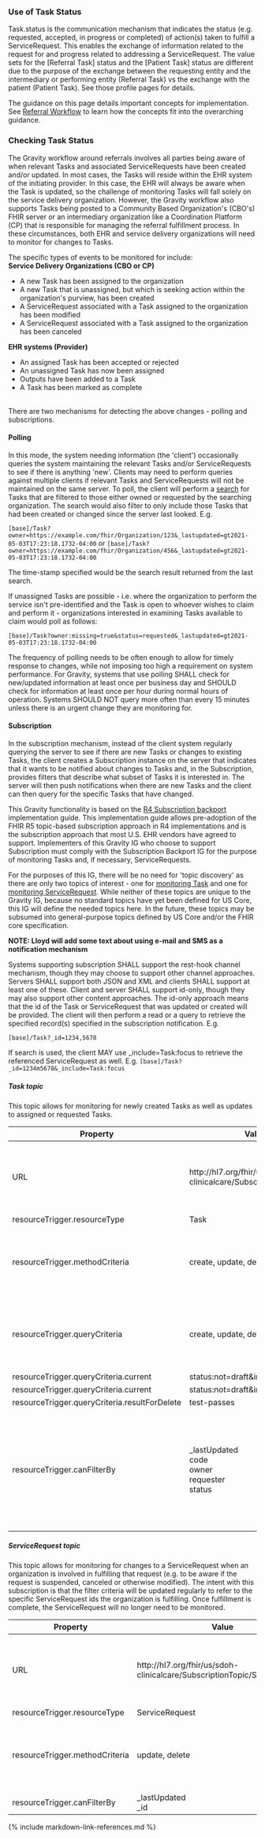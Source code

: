 ### Use of Task Status

Task.status is the communication mechanism that indicates the status (e.g. requested, accepted, in progress or completed) of action(s) taken to fulfill a ServiceRequest.
This enables  the exchange of information related to the request for and progress related to addressing a ServiceRequest. The value sets for the [Referral Task] status and the [Patient Task] status are different due to the purpose of the exchange between the requesting entity and the intermediary or performing entity (Referral Task) vs the exchange with the patient (Patient Task).  See those profile pages for details.

The guidance on this page details important concepts for implementation. See [Referral Workflow](referral_workflow.html)  to learn how the concepts fit into the overarching guidance.

### Checking Task Status

The Gravity workflow around referrals involves all parties being aware of when relevant Tasks and associated ServiceRequests have been created and/or updated. In most cases, the Tasks will reside within the EHR system of the initiating provider.  In this case, the EHR will always be aware when the Task is updated, so the challenge of monitoring Tasks will fall solely on the service delivery organization.  However, the Gravity workflow also supports Tasks being posted to a Community Based Organization's (CBO's) FHIR server or an intermediary organization like a Coordination Platform (CP) that is responsible for managing the referral fulfillment process.  In these circumstances, both EHR and service delivery organizations will need to monitor for changes to Tasks.

The specific types of events to be monitored for include:
<br>
**Service Delivery Organizations (CBO or CP)**
<br>
* A new Task has been assigned to the organization
* A new Task that is unassigned, but which is seeking action within the organization's purview, has been created
* A ServiceRequest associated with a Task assigned to the organization has been modified
* A ServiceRequest associated with a Task assigned to the organization has been canceled

**EHR systems (Provider)**
<br>
* An assigned Task has been accepted or rejected
* An unassigned Task has now been assigned
* Outputs have been added to a Task
* A Task has been marked as complete
<br>
There are two mechanisms for detecting the above changes - polling and subscriptions.

#### Polling

In this mode, the system needing information (the 'client') occasionally queries the system maintaining the relevant Tasks and/or ServiceRequests to see if there is anything 'new'.  Clients may need to perform queries against multiple clients if relevant Tasks and ServiceRequests will not be maintained on the same server. To poll, the client will perform a [search]({{site.data.fhir.path}}search.html) for Tasks that are filtered to those either owned or requested by the searching organization. The search would also filter to only include those Tasks that had been created or changed since the server last looked.
E.g.

```[base]/Task?owner=https://example.com/fhir/Organization/123&_lastupdated=gt2021-05-03T17:23:18.1732-04:00```
or
```[base]/Task?owner=https://example.com/fhir/Organization/456&_lastupdated=gt2021-05-03T17:23:18.1732-04:00```

The time-stamp specified would be the search result returned from the last search.

If unassigned Tasks are possible - i.e. where the organization to perform the service isn't pre-identified and the Task is open to whoever wishes to claim and perform it - organizations interested in examining Tasks available to claim would poll as follows:

```[base]/Task?owner:missing=true&status=requested&_lastupdated=gt2021-05-03T17:23:18.1732-04:00```

The frequency of polling needs to be often enough to allow for timely response to changes, while not imposing too high a requirement on system performance. For Gravity, systems that use polling SHALL check for new/updated information at least once per business day and SHOULD check for information at least once per hour during normal hours of operation.  Systems SHOULD NOT query more often than every 15 minutes unless there is an urgent change they are monitoring for.
#### Subscription
In the subscription mechanism, instead of the client system regularly querying the server to see if there are new Tasks or changes to existing Tasks, the client creates a
Subscription instance on the server that indicates that it wants to be notified about changes to Tasks and, in the Subscription, provides filters that describe what
subset of Tasks it is interested in.  The server will then push notifications when there are new Tasks and the client can then query for the specific Tasks that have changed.

This Gravity functionality is based on the [R4 Subscription backport](http://hl7.org/fhir/uv/subscriptions-backport) implementation guide.  This implementation guide
allows pre-adoption of the FHIR R5 topic-based subscription approach in R4 implementations and is the subscription approach that most U.S. EHR vendors have agreed to
support.  Implementers of this Gravity IG who choose to support Subscription must comply with the Subscription Backport IG for the purpose of monitoring Tasks and, if
necessary, ServiceRequests.

For the purposes of this IG, there will be no need for 'topic discovery' as there are only two topics of interest - one for [monitoring Task](#task-topic) and one for [monitoring
ServiceRequest](#servicerequest-topic).  While neither of these topics are unique to the Gravity IG, because no standard topics have yet been defined for US Core, this IG will define the needed
topics here.  In the future, these topics may be subsumed into general-purpose topics defined by US Core and/or the FHIR core specification.

**NOTE:  Lloyd will add some text about using e-mail and SMS as a notification mechanism**

Systems supporting subscription SHALL support the rest-hook channel mechanism, though they may choose to support other channel approaches.  Servers SHALL support both
JSON and XML and clients SHALL support at least one of these.  Client and server SHALL support id-only, though they may  also support other content approaches.  The
id-only approach means that the id of the Task or ServiceRequest that was updated or created will be provided.  The client will then perform a read or a query to
retrieve the specified record(s) specified in the subscription notification. E.g.

<code>[base]/Task?_id=1234,5678</code>

If search is used, the client MAY use _include=Task:focus to retrieve the referenced ServiceRequest as well.  E.g.
<code>[base]/Task?_id=1234m5678&_include=Task:focus</code>

##### Task topic
This topic allows for monitoring for newly created Tasks as well as updates to assigned or requested Tasks.

<table class="grid">
  <thead>
    <tr>
      <th>Property</th>
      <th>Value</th>
      <th>Notes</th>
    </tr>
  </thead>
  <tbody>
    <tr>
      <td>URL</td>
      <td>http://hl7.org/fhir/us/sdoh-clinicalcare/SubscriptionTopic/Task</td>
      <td>This is what will appear in <i>backport-topic-canonical</i> extension</td>
    </tr>
    <tr>
      <td>resourceTrigger.resourceType</td>
      <td>Task</td>
      <td/>
    </tr>
    <tr>
      <td>resourceTrigger.methodCriteria</td>
      <td>create, update, delete</td>
      <td>'delete' is not an expected action within the scope of this IG</td>
    </tr>
    <tr>
      <td>resourceTrigger.queryCriteria</td>
      <td>create, update, delete</td>
      <td>'delete' is not an expected action within the scope of this IG</td>
    </tr>
    <tr>
      <td>resourceTrigger.queryCriteria.current</td>
      <td>status:not=draft&amp;intent=order</td>
      <td/>
    </tr>
    <tr>
      <td>resourceTrigger.queryCriteria.current</td>
      <td>status:not=draft&amp;intent=order</td>
      <td/>
    </tr>
    <tr>
      <td>resourceTrigger.queryCriteria.resultForDelete</td>
      <td>test-passes</td>
      <td/>
    </tr>
    <tr>
      <td>resourceTrigger.canFilterBy</td>
      <td>_lastUpdated<br/>
        code<br/>
        owner<br/>
        requester<br/>
        status</td>
      <td>owner or requester will almost always be used.  code and status can be used to further filter if desired</td>
    </tr>
  </tbody>
</table>

##### ServiceRequest topic
This topic allows for monitoring for changes to a ServiceRequest when an organization is involved in fulfilling that request (e.g. to be aware if the request is suspended, canceled or otherwise modified).  The intent with this subscription is that the filter criteria will be updated regularly to refer to the specific ServiceRequest ids the organization is fulfilling.  Once fulfillment is complete, the ServiceRequest will no longer need to be monitored.

<table class="grid">
  <thead>
    <tr>
      <th>Property</th>
      <th>Value</th>
      <th>Notes</th>
    </tr>
  </thead>
  <tbody>
    <tr>
      <td>URL</td>
      <td>http://hl7.org/fhir/us/sdoh-clinicalcare/SubscriptionTopic/Servicerequest</td>
      <td>This is what will appear in <i>backport-topic-canonical</i> extension</td>
    </tr>
    <tr>
      <td>resourceTrigger.resourceType</td>
      <td>ServiceRequest</td>
      <td/>
    </tr>
    <tr>
      <td>resourceTrigger.methodCriteria</td>
      <td>update, delete</td>
      <td>'delete' is not an expected action within the scope of this IG</td>
    </tr>
    <tr>
      <td>resourceTrigger.canFilterBy</td>
      <td>_lastUpdated<br/>
        _id</td>
      <td/>
    </tr>
  </tbody>
</table>

{% include markdown-link-references.md %}